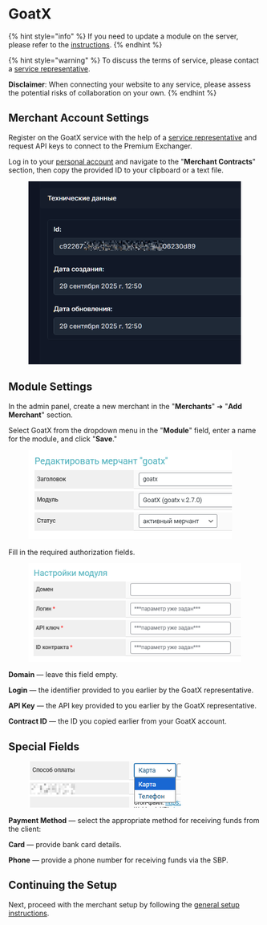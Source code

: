 # GoatX

{% hint style="info" %}
If you need to update a module on the server, please refer to the [instructions](https://premium.gitbook.io/main/osnovnye-nastroiki/faq/obnovlenie-failov-skripta-na-servere/kak-obnovit-faily-na-servere#moduli-merchantov-i-avtovyplat).
{% endhint %}

{% hint style="warning" %}
To discuss the terms of service, please contact a [service representative](https://t.me/polx_tokyo).

**Disclaimer**: When connecting your website to any service, please assess the potential risks of collaboration on your own.
{% endhint %}

## Merchant Account Settings

Register on the GoatX service with the help of a [service representative](https://t.me/polx_tokyo) and request API keys to connect to the Premium Exchanger.

Log in to your [personal account](https://goatx.me/) and navigate to the "**Merchant Contracts**" section, then copy the provided ID to your clipboard or a text file.

<figure><img src="../../../.gitbook/assets/image (4).png" alt=""><figcaption></figcaption></figure>

## Module Settings

In the admin panel, create a new merchant in the "**Merchants**" ➔ "**Add Merchant**" section.

Select GoatX from the dropdown menu in the "**Module**" field, enter a name for the module, and click "**Save**."

<figure><img src="../../../.gitbook/assets/image.png" alt=""><figcaption></figcaption></figure>

Fill in the required authorization fields.

<figure><img src="../../../.gitbook/assets/image (2).png" alt=""><figcaption></figcaption></figure>

**Domain** — leave this field empty.

**Login** — the identifier provided to you earlier by the GoatX representative.

**API Key** — the API key provided to you earlier by the GoatX representative.

**Contract ID** — the ID you copied earlier from your GoatX account.

## Special Fields

<figure><img src="../../../.gitbook/assets/image (3).png" alt=""><figcaption></figcaption></figure>

**Payment Method** — select the appropriate method for receiving funds from the client:

**Card** — provide bank card details.

**Phone** — provide a phone number for receiving funds via the SBP.

## Continuing the Setup

Next, proceed with the merchant setup by following the [general setup instructions](https://premium.gitbook.io/rukovodstvo-polzovatelya/osnovnye-nastroiki/merchanty-i-avtovyplaty/merchanty/obshie-nastroiki-merchantov).
